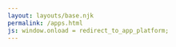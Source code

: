 ```yaml
---
layout: layouts/base.njk
permalink: /apps.html
js: window.onload = redirect_to_app_platform;
---
```


